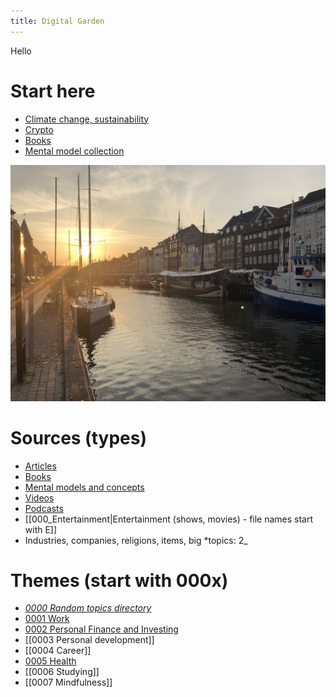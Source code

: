 ```yaml
---
title: Digital Garden
---
```

Hello
# Start here
- [Climate change, sustainability](notes/Climate%20change,%20sustainability.md)
- [Crypto](notes/Crypto.md)
- [Books](notes/Books.md)
- [Mental model collection](notes/Mental%20model%20collection.md)

![](notes/images/E58C52D7-8E42-45F9-AE48-52403C6E264F_1_105_c.jpeg)

# Sources (types)
- [Articles](Notes/articles.md)
- [Books](notes/Books.md)
- [Mental models and concepts](notes/Mental%20model%20collection.md)
- [Videos](notes/000_Videos.md)
- [Podcasts](notes/000_Podcasts.md)
- [[000_Entertainment|Entertainment (shows, movies) - file names start with E]]
- Industries, companies, religions, items, big *topics: 2_

# Themes (start with 000x)
- *[0000 Random topics directory](notes/0000%20Random%20topics%20directory.md)* 
- [0001 Work](notes/0001%20Work.md)
- [0002 Personal Finance and Investing](notes/0002%20Personal%20Finance%20and%20Investing.md)
- [[0003 Personal development]]
- [[0004 Career]]
- [0005 Health](notes/0005%20Health.md)
- [[0006 Studying]]
- [[0007 Mindfulness]]

